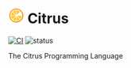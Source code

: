 # ![logo] Citrus
[![CI](https://github.com/citrus-lang/citrus/actions/workflows/test.yml/badge.svg)](https://github.com/citrus-lang/citrus/actions/workflows/test.yml)
![status](https://img.shields.io/badge/status-Concept-white)

The Citrus Programming Language

[logo]: https://raw.githubusercontent.com/citrus-lang/artwork/main/logo/citrus-logo-32x32.png
